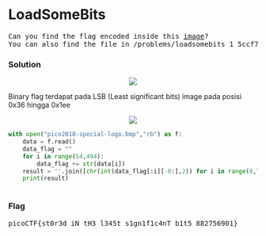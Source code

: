 <h1><b>LoadSomeBits</h1></b>
<pre>
Can you find the flag encoded inside this <a href="https://2018shell.picoctf.com/static/add26913a57edadb9ebeaa88cef670bc/pico2018-special-logo.bmp">image</a>? 
You can also find the file in /problems/loadsomebits_1_5ccf71e5726692c713405bb17da5cb37 on the shell server.
</pre>
</b><h3>Solution</h3></b>
<p align='center'>
  <img src="https://github.com/enomarozi/PicoCTF2018/blob/master/Images/LoadSomeBits1.jpg">
</p>
<p>Binary flag terdapat pada LSB (Least significant bits) image pada posisi 0x36 hingga 0x1ee</p>
<p align='center'>
  <img src="https://github.com/enomarozi/PicoCTF2018/blob/master/Images/LoadSomeBits.jpg">
</p>

```python
with open("pico2018-special-logo.bmp","rb") as f:
    data = f.read()
    data_flag = ""
    for i in range(54,494):
        data_flag += str(data[i])
    result = ''.join([chr(int(data_flag[:i][-8:],2)) for i in range(8,len(data_flag)+8,8)])
    print(result)
 
```
</b><h3>Flag</h3></b>
<pre>
picoCTF{st0r3d_iN_tH3_l345t_s1gn1f1c4nT_b1t5_882756901}
</pre>
